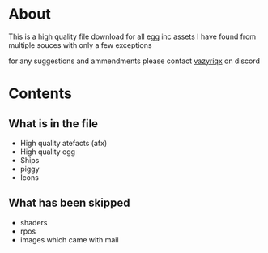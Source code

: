 # About
This is a high quality file download for all egg inc assets I have found from multiple souces with only a few exceptions

for any suggestions and ammendments please contact [vazyriqx](https://discordapp.com/users/341300268660555778) on discord


# Contents
## What is in the file
 - High quality atefacts (afx)
 - High quality egg 
 - Ships
 - piggy 
 - Icons

## What has been skipped 
 - shaders
 - rpos
 - images which came with mail
